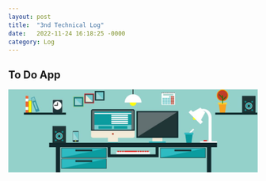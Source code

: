 ```yaml
---
layout: post
title:  "3nd Technical Log"
date:   2022-11-24 16:18:25 -0000
category: Log
---
```

## To Do App

![dev](../images/dev.jpg "Title")